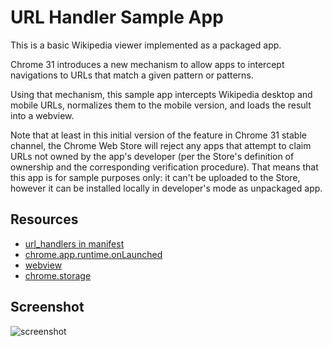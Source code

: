# URL Handler Sample App

This is a basic Wikipedia viewer implemented as a packaged app.

Chrome 31 introduces a new mechanism to allow apps to intercept navigations to URLs that match a given pattern or patterns.

Using that mechanism, this sample app intercepts Wikipedia desktop and mobile URLs, normalizes them to the mobile version, and loads the result into a webview.

Note that at least in this initial version of the feature in Chrome 31 stable channel, the Chrome Web Store will reject any apps that attempt to claim URLs not owned by the app's developer (per the Store's definition of ownership and the corresponding verification procedure). That means that this app is for sample purposes only: it can't be uploaded to the Store, however it can be installed locally in developer's mode as unpackaged app.

## Resources

* [url_handlers in manifest](http://developer.chrome.com/apps/manifest/url_handlers.html)
* [chrome.app.runtime.onLaunched](http://developer.chrome.com/apps/app_runtime.html#event-onLaunched)
* [webview](http://developer.chrome.com/apps/webview_tag.html)
* [chrome.storage](http://developer.chrome.com/apps/storage.html)

## Screenshot
![screenshot](https://raw.github.com/mdittmer/chrome-app-samples/master/webview-samples/url-handler/assets/screenshot_1280_800.png)
